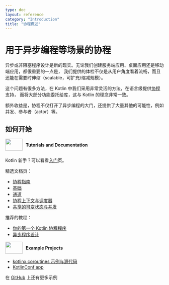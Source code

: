 ```yaml
---
type: doc
layout: reference
category: "Introduction"
title: "协程概述"
---
```


# 用于异步编程等场景的协程

异步或非阻塞程序设计是新的现实。无论我们创建服务端应用、桌面应用还是移动端应用，都很重要的一点是，
我们提供的体检不仅是从用户角度看着流畅，而且还能在需要时伸缩（scalable，可扩充/缩减规模）。

这个问题有很多方法，在 Kotlin 中我们采用非常灵活的方法，在语言级提供[协程](https://en.wikipedia.org/wiki/Coroutine)支持，
而将大部分功能委托给库，这与 Kotlin 的理念非常一致。

额外收益是，协程不仅打开了异步编程的大门，还提供了大量其他的可能性，例如并发、参与者（actor）等。


## 如何开始

<div style="display: flex; align-items: center; margin-bottom: 20px">
    <img src="{{ url_for('asset', path='images/landing/native/book.png') }}" height="38p" width="55" style="margin-right: 10px;">
    <b>Tutorials and Documentation</b>
</div>

Kotlin 新手？可以看看[入门](/docs/reference/basic-syntax.html)页。

精选文档页：
- [协程指南](/docs/reference/coroutines/coroutines-guide.html)
- [基础](/docs/reference/coroutines/basics.html)
- [通道](/docs/reference/coroutines/channels.html)
- [协程上下文与调度器](/docs/reference/coroutines/coroutine-context-and-dispatchers.html)
- [共享的可变状态与并发](/docs/reference/coroutines/shared-mutable-state-and-concurrency.html)

推荐的教程：
- [你的第一个 Kotlin 协程程序](../tutorials/coroutines/coroutines-basic-jvm.html)
- [异步程序设计](../tutorials/coroutines/async-programming.html)

<div style="display: flex; align-items: center; margin-bottom: 10px;">
    <img src="{{ url_for('asset', path='images/landing/native/try.png') }}" height="38p" width="55" style="margin-right: 10px;">
    <b>Example Projects</b>
</div>

- [kotlinx.coroutines 示例与源代码](https://github.com/Kotlin/kotlin-coroutines/tree/master/examples)
- [KotlinConf app](https://github.com/JetBrains/kotlinconf-app)

在 [GitHub](https://github.com/JetBrains/kotlin-examples) 上还有更多示例
